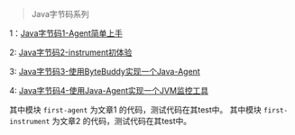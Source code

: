 > Java字节码系列

1：[Java字节码1-Agent简单上手](http://blog.csdn.net/f59130/article/details/78367045)

2: [Java字节码2-instrument初体验](http://blog.csdn.net/f59130/article/details/78481594)

3: [Java字节码3-使用ByteBuddy实现一个Java-Agent](http://blog.csdn.net/f59130/article/details/78494572)

4: [Java字节码4-使用Java-Agent实现一个JVM监控工具](http://blog.csdn.net/f59130/article/details/78733699)

其中模块 `first-agent` 为文章1 的代码，测试代码在其test中。
其中模块 `first-instrument` 为文章2 的代码，测试代码在其test中。